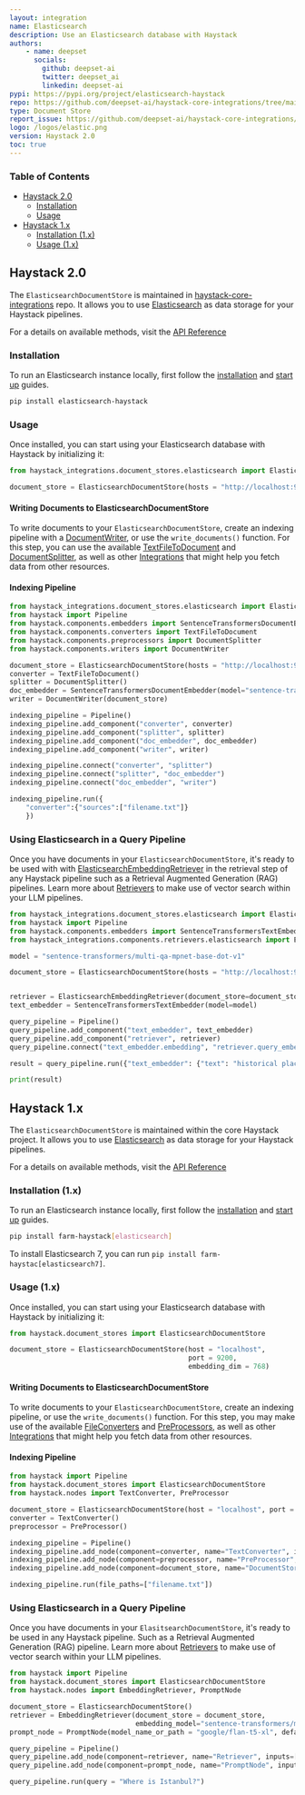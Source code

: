 ```yaml
---
layout: integration
name: Elasticsearch
description: Use an Elasticsearch database with Haystack
authors:
    - name: deepset
      socials:
        github: deepset-ai
        twitter: deepset_ai
        linkedin: deepset-ai
pypi: https://pypi.org/project/elasticsearch-haystack
repo: https://github.com/deepset-ai/haystack-core-integrations/tree/main/integrations/opensearch
type: Document Store
report_issue: https://github.com/deepset-ai/haystack-core-integrations/issues
logo: /logos/elastic.png
version: Haystack 2.0
toc: true
---
```


### Table of Contents

- [Haystack 2.0](#haystack-20)
  - [Installation](#installation)
  - [Usage](#usage)
- [Haystack 1.x](#haystack-1x)
  - [Installation (1.x)](#installation-1x)
  - [Usage (1.x)](#usage-1x)

## Haystack 2.0

The `ElasticsearchDocumentStore` is maintained in [haystack-core-integrations](https://github.com/deepset-ai/haystack-core-integrations/tree/main/integrations/elasticsearch) repo. It allows you to use [Elasticsearch](https://www.elastic.co/guide/en/elasticsearch/reference/current/elasticsearch-intro.html) as data storage for your Haystack pipelines.

For a details on available methods, visit the [API Reference](https://docs.haystack.deepset.ai/v1.25/reference/document-store-api#elasticsearchdocumentstore-1)

### Installation

To run an Elasticsearch instance locally, first follow the [installation](https://www.elastic.co/guide/en/elasticsearch/reference/current/install-elasticsearch.html) and [start up](https://www.elastic.co/guide/en/elasticsearch/reference/current/starting-elasticsearch.html) guides. 

```bash
pip install elasticsearch-haystack
```

### Usage

Once installed, you can start using your Elasticsearch database with Haystack by initializing it: 

```python
from haystack_integrations.document_stores.elasticsearch import ElasticsearchDocumentStore

document_store = ElasticsearchDocumentStore(hosts = "http://localhost:9200")
```

#### Writing Documents to ElasticsearchDocumentStore

To write documents to your `ElasticsearchDocumentStore`, create an indexing pipeline with a [DocumentWriter](https://docs.haystack.deepset.ai/v2.0/docs/documentwriter), or use the `write_documents()` function.
For this step, you can use the available [TextFileToDocument](https://docs.haystack.deepset.ai/v2.0/docs/textfiletodocument) and [DocumentSplitter](https://docs.haystack.deepset.ai/v2.0/docs/documentsplitter), as well as other [Integrations](/integrations) that might help you fetch data from other resources.

#### Indexing Pipeline

```python
from haystack_integrations.document_stores.elasticsearch import ElasticsearchDocumentStore
from haystack import Pipeline
from haystack.components.embedders import SentenceTransformersDocumentEmbedder
from haystack.components.converters import TextFileToDocument
from haystack.components.preprocessors import DocumentSplitter
from haystack.components.writers import DocumentWriter 

document_store = ElasticsearchDocumentStore(hosts = "http://localhost:9200")
converter = TextFileToDocument()
splitter = DocumentSplitter()
doc_embedder = SentenceTransformersDocumentEmbedder(model="sentence-transformers/multi-qa-mpnet-base-dot-v1")
writer = DocumentWriter(document_store)

indexing_pipeline = Pipeline()
indexing_pipeline.add_component("converter", converter)
indexing_pipeline.add_component("splitter", splitter)
indexing_pipeline.add_component("doc_embedder", doc_embedder)
indexing_pipeline.add_component("writer", writer)

indexing_pipeline.connect("converter", "splitter")
indexing_pipeline.connect("splitter", "doc_embedder")
indexing_pipeline.connect("doc_embedder", "writer")

indexing_pipeline.run({
    "converter":{"sources":["filename.txt"]}
    })
```

### Using Elasticsearch in a Query Pipeline

Once you have documents in your `ElasticsearchDocumentStore`, it's ready to be used with with [ElasticsearchEmbeddingRetriever](https://docs.haystack.deepset.ai/docs/elasticsearchembeddingretriever) in the retrieval step of any Haystack pipeline such as a Retrieval Augmented Generation (RAG) pipelines. Learn more about [Retrievers](https://docs.haystack.deepset.ai/v2.0/docs/retrievers) to make use of vector search within your LLM pipelines.

```python
from haystack_integrations.document_stores.elasticsearch import ElasticsearchDocumentStore
from haystack import Pipeline
from haystack.components.embedders import SentenceTransformersTextEmbedder 
from haystack_integrations.components.retrievers.elasticsearch import ElasticsearchEmbeddingRetriever

model = "sentence-transformers/multi-qa-mpnet-base-dot-v1"

document_store = ElasticsearchDocumentStore(hosts = "http://localhost:9200")


retriever = ElasticsearchEmbeddingRetriever(document_store=document_store)
text_embedder = SentenceTransformersTextEmbedder(model=model)

query_pipeline = Pipeline()
query_pipeline.add_component("text_embedder", text_embedder)
query_pipeline.add_component("retriever", retriever)
query_pipeline.connect("text_embedder.embedding", "retriever.query_embedding")

result = query_pipeline.run({"text_embedder": {"text": "historical places in Instanbul"}})

print(result)
```

## Haystack 1.x

The `ElasticsearchDocumentStore` is maintained within the core Haystack project. It allows you to use [Elasticsearch](https://www.elastic.co/guide/en/elasticsearch/reference/current/elasticsearch-intro.html) as data storage for your Haystack pipelines.

For a details on available methods, visit the [API Reference](https://docs.haystack.deepset.ai/v1.25/reference/document-store-api#elasticsearchdocumentstore-1)

### Installation (1.x)

To run an Elasticsearch instance locally, first follow the [installation](https://www.elastic.co/guide/en/elasticsearch/reference/current/install-elasticsearch.html) and [start up](https://www.elastic.co/guide/en/elasticsearch/reference/current/starting-elasticsearch.html) guides. 

```bash
pip install farm-haystack[elasticsearch]
```

To install Elasticsearch 7, you can run `pip install farm-haystac[elasticsearch7]`.

### Usage (1.x)

Once installed, you can start using your Elasticsearch database with Haystack by initializing it: 

```python
from haystack.document_stores import ElasticsearchDocumentStore

document_store = ElasticsearchDocumentStore(host = "localhost",
                                            port = 9200,
                                            embedding_dim = 768)
```

#### Writing Documents to ElasticsearchDocumentStore

To write documents to your `ElasticsearchDocumentStore`, create an indexing pipeline, or use the `write_documents()` function.
For this step, you may make use of the available [FileConverters](https://docs.haystack.deepset.ai/v1.25/docs/file_converters) and [PreProcessors](https://docs.haystack.deepset.ai/v1.25/docs/preprocessor), as well as other [Integrations](/integrations) that might help you fetch data from other resources.

#### Indexing Pipeline

```python
from haystack import Pipeline
from haystack.document_stores import ElasticsearchDocumentStore
from haystack.nodes import TextConverter, PreProcessor

document_store = ElasticsearchDocumentStore(host = "localhost", port = 9200)
converter = TextConverter()
preprocessor = PreProcessor()

indexing_pipeline = Pipeline()
indexing_pipeline.add_node(component=converter, name="TextConverter", inputs=["File"])
indexing_pipeline.add_node(component=preprocessor, name="PreProcessor", inputs=["TextConverter"])
indexing_pipeline.add_node(component=document_store, name="DocumentStore", inputs=["PreProcessor"])

indexing_pipeline.run(file_paths=["filename.txt"])
```

### Using Elasticsearch in a Query Pipeline

Once you have documents in your `ElasitsearchDocumentStore`, it's ready to be used in any Haystack pipeline. Such as a Retrieval Augmented Generation (RAG) pipeline. Learn more about [Retrievers](https://docs.haystack.deepset.ai/v1.25/docs/retriever) to make use of vector search within your LLM pipelines.

```python
from haystack import Pipeline
from haystack.document_stores import ElasticsearchDocumentStore
from haystack.nodes import EmbeddingRetriever, PromptNode

document_store = ElasticsearchDocumentStore()
retriever = EmbeddingRetriever(document_store = document_store,
                               embedding_model="sentence-transformers/multi-qa-mpnet-base-dot-v1")
prompt_node = PromptNode(model_name_or_path = "google/flan-t5-xl", default_prompt_template = "deepset/question-answering")

query_pipeline = Pipeline()
query_pipeline.add_node(component=retriever, name="Retriever", inputs=["Query"])
query_pipeline.add_node(component=prompt_node, name="PromptNode", inputs=["Retriever"])

query_pipeline.run(query = "Where is Istanbul?")
```
